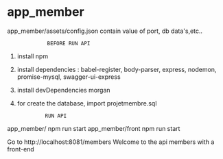 # app_member
app_member/assets/config.json
contain value of port, db data's,etc..

                 BEFORE RUN API
1. install npm
2. install dependencies : babel-register, body-parser, express, nodemon, promise-mysql, swagger-ui-express
3. install devDependencies morgan
4. for create the database, import projetmembre.sql
      
                RUN API
app_member/
npm run start
app_member/front
npm run start

Go to http://localhost:8081/members
Welcome to the api members with a front-end
